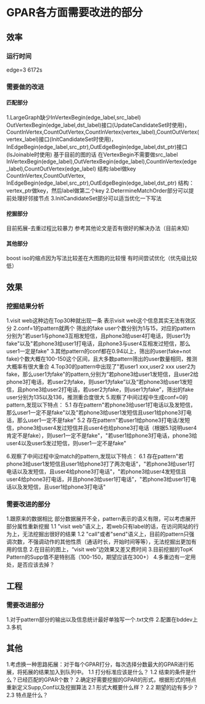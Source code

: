 # GPAR各方面需要改进的部分

## 效率
### 运行时间
edge=3 6172s
### 需要做的改进
#### 匹配部分
1.LargeGraph缺少InVertexBegin(edge_label,src_label) OutVertexBegin(edge_label,dst_label)接口(UpdateCandidateSet时使用)，CountInVertex,CountOutVertex,CountInVertex(vertex_label),CountOutVertex(vertex_label)接口(InitCandidateSet时使用)，InEdgeBegin(edge_label,src_ptr),OutEdgeBegin(edge_label,dst_ptr)接口(IsJoinable时使用)
基于目前的图的话 在VertexBegin不需要做src_label
InVertexBegin(edge_label),OutVertexBegin(edge_label),CountInVertex(edge_label),CountOutVertex(edge_label)
结构:label做key
CountInVertex,CountOutVertex,
InEdgeBegin(edge_label,src_ptr),OutEdgeBegin(edge_label,dst_ptr)
结构：vertex_ptr做key，然后label做第二个key
2.DetermineMatchOrder部分可以提前处理好邻接节点
3.InitCandidateSet部分可以适当优化一下写法
#### 挖掘部分
目前拓展-去重过程比较暴力 参考其他论文是否有很好的解决办法（目前未知）
#### 其他部分
boost iso的缩点因为写法比较差在大图跑的比较慢 有时间尝试优化（优先级比较低）

## 效果
### 挖掘结果分析
1.visit web这种边在Top30种就出现一条 表示visit web这个信息其实无法有效区分
2.conf=1的pattern就两个 筛出的fake user个数分别为1与15，对应的pattern分别为"若user1与phone3互相发短信，且phone3给user4打电话，则user1为fake"以及"若phone3给user1打电话，且phone3与user4互相发过短信，那么user1一定是fake"
3.其他pattern的conf都在0.94以上，筛出的user(fake+not fake)个数大概在100-150这个区间，且大多数pattern筛出的user数量相同，推测大概率有很大重合
4.Top30的pattern中出现了"若user1 xxx,user2 xxx user2为fake，那么user1为fake"的pattern,分别为“若phone3给user1发短信，且user2给phone3打电话，若user2为fake，则user1为fake”以及“若phone3给user1发短信，且phone3给user2打电话，若user2为fake，则user1为fake”，筛出的fake user分别为135以及136，推测重合度很大
5.观察了中间过程中生成conf=0的pattern,发现以下特点：
5.1  存在pattern"若phone3给user1打电话以及发短信，那么user1一定不是fake"以及"若phone3给user1发短信且user1给phone3打电话，那么user1一定不是fake"
5.2  存在pattern"若user1给phone3打电话/发短信，phone3给user4发过短信并且user4也给phone3打电话（根据5.1说明user4肯定不是fake），则user1一定不是fake"，"若user1给phone3打电话，phone3给user4以及user5发过短信，则user1一定不是fake"

6.观察了中间过程中没match的pattern,发现以下特点：
6.1 存在pattern"若phone3给user1发短信且user1给phone3打了两次电话"，"若phone3给user1打电话以及发短信，且user4给phone3打电话"，"若phone3给user4发短信且user4给phone3打电话，并且phone3给user1打电话"，"若phone3给user1打电话以及发短信，且user1给phone3打电话"
### 需要改进的部分
1.跟原来的数据相比 部分数据展开不全，pattern表示的语义有限，可以考虑展开部分属性重新挖掘
1.1 "visit web"语义上，若web只有label的话，在访问网站的行为上，无法挖掘出很好的结果
1.2 "call"或者"send"语义上，目前的pattern只强调次数，不强调动作的其他性质（通话时长，开始时间等等），无法挖掘出更加有用的信息
2.在目前的图上，“visit web”边效果又差又费时间
3.目前挖掘的TopK Pattern的Supp值不是特别高（100-150，期望应该在300+）
4.多重边有一定用处，是否应该去掉？

## 工程
### 需要改进部分
1.对于pattern部分的输出以及信息统计最好单独写一个.txt文件
2.配置在bddev上
3.多机

## 其他
1.考虑换一种思路拓展：对于每个GPAR打分，每次选择分数最大的GPAR进行拓展，将拓展的结果加入到队列中。
1.1 打分标准应该是什么？
1.2 结束的条件是什么？已经匹配的GPAR个数？
2.确定好需要挖掘的GPAR的形式，根据形式的特点重新定义Supp,Conf以及挖掘算法
2.1 形式大概要什么样？
2.2 期望的边有多少？
2.3 特点是什么？
